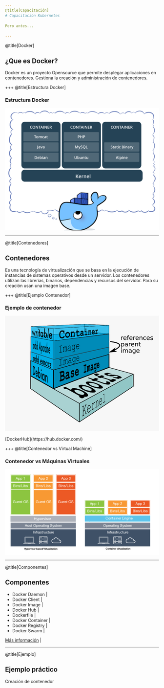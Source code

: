 ```yaml
---
@title[Capacitación]
# Capacitación Kubernetes

Pero antes...

---
```

@title[Docker]
## ¿Que es Docker?

Docker es un proyecto Opensource que permite desplegar aplicaciones en contenedores. Gestiona la creación y administración de contenedores.

+++
@title[Estructura Docker]
### Estructura Docker
<p align="center"><img src="https://raw.githubusercontent.com/coneking/charla_kube/develop/images/docker.png" width="600" /></p>

---
@title[Contenedores]
## Contenedores

Es una tecnología de virtualización que se basa en la ejecución de instancias de sistemas operativos desde un servidor. Los contenedores utilizan las librerías, binarios, dependencias y recursos del servidor. Para su creación usan una imagen base.

+++
@title[Ejemplo Contenedor]
### Ejemplo de contenedor
<p align="center"><img src="https://raw.githubusercontent.com/coneking/charla_kube/develop/images/container.png" width="600" /></p>
[DockerHub](https://hub.docker.com/)


+++
@title[Contenedor vs Virtual Machine]
### Contenedor vs Máquinas Virtuales
<p align="center"><img src="https://raw.githubusercontent.com/coneking/charla_kube/develop/images/vm-vs-container.png" width="800" /></p>

---
@title[Componentes]
## Componentes

- Docker Daemon |
- Docker Client |
- Docker Image |
- Docker Hub |
- Dockerfile |
- Docker Container |
- Docker Registry |
- Docker Swarm |

[Más información](https://github.com/coneking/docker#componentes-de-docker) |

---
@title[Ejemplo]

## Ejemplo práctico

Creación de contenedor

```git


```

